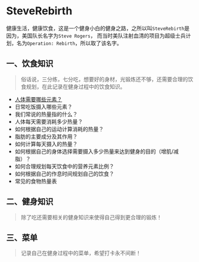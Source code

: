 # SteveRebirth
健康生活，健康饮食，这是一个健身小白的健身之路，之所以叫`SteveRebirth`是因为，美国队长名字为`Steve Rogers`，
而当时美队注射血清的项目为超级士兵计划，名为`Operation: Rebirth`，所以取了该名字。

## 一、饮食知识
>俗话说，三分练，七分吃，想要好的身材，光锻炼还不够，还需要合理的饮食规划，在此记录在健身过程中的饮食知识。

* [人体需要哪些元素？](diet/sectoin_1_1.md)
* 日常吃饭摄入哪些元素？
* 我们常说的热量指的什么？
* 人体每天需要消耗多少热量？
* 如何根据自己的运动计算消耗的热量？
* 脂肪的主要成分及其作用？
* 如何计算每天摄入的热量？
* 如何根据自己的身体选择需要摄入多少热量来达到健身的目的（增肌/减脂）？
* 如何合理规划每天饮食中的营养元素比例？
* 如何根据自己的作息时间规划自己的饮食？
* 常见的食物热量表

## 二、健身知识
>除了吃还需要相关的健身知识来使得自己得到更合理的锻炼！

## 三、菜单
>记录自己在健身过程中的菜单，希望打卡永不间断！